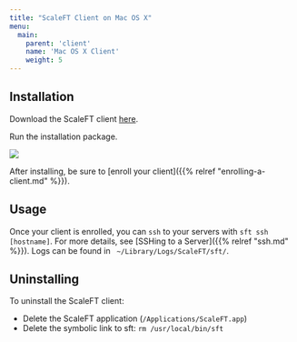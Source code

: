 ```yaml
---
title: "ScaleFT Client on Mac OS X"
menu:
  main:
    parent: 'client'
    name: 'Mac OS X Client'
    weight: 5
---
```


## Installation

Download the ScaleFT client [here](https://dist.scaleft.com/client-tools/mac/latest/ScaleFT.pkg).

Run the installation package.

<img src="/docs/static/sft-osx-installation-complete.png" style="max-height: 550px;" />

After installing, be sure to [enroll your client]({{% relref "enrolling-a-client.md" %}}).


## Usage

Once your client is enrolled, you can `ssh` to your servers with `sft ssh [hostname]`. For more details, see [SSHing to a Server]({{% relref "ssh.md" %}}).
Logs can be found in ` ~/Library/Logs/ScaleFT/sft/`.


## Uninstalling

To uninstall the ScaleFT client:

- Delete the ScaleFT application (`/Applications/ScaleFT.app`)
- Delete the symbolic link to sft: `rm /usr/local/bin/sft`
